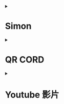 <details>
<summary>

# Simon

</summary>

| 項次 | 項目 | 內容 |
|----:|------|------|
|1 | 圖片 |<img src="IMG_1181.jpeg" width="100" Height="100" />|
|2 | 姓名 | 王裕善 |
|3 | 職稱 | 店員 |
|4 | 任職公司 | 飲料店 |
</details>

<details>
<summary>

# QR CORD

</summary>
<img src="IMG_0084.png" width="300" Height="300" />
</details>

<details>
<summary>

# Youtube 影片
</summary>
<a href="https://www.youtube.com/watch?v=iljWDh-wdZM" target="_blank">
<img src="http://img.youtube.com/vi/iljWDh-wdZM/0.jpg" alt="臺南智慧停車計時收費系統 智慧停車新典範" width="400" height="250" border="10" /></a>
<br>影片取自 youtube
</details>
